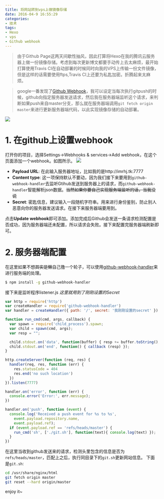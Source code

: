 ```yaml
---
title: 将网站转到vps上做镜像存储
date: 2016-04-9 16:55:29
categories:
- 技术
tags:
- Hexo
- vps
- Github webhook
---
```




>由于Github Page这两天间歇性抽风，因此打算将Hexo在我的腾讯云服务器上做一份镜像存储。考虑到每次更新博文都要手动传上去太麻烦，最开始打算使用Travis CI在自动部署的时候同时向我的VPS上传输一份文件镜像，但是这样的话需要使用ftps,Travis CI上还要为私匙加密。折腾起来太麻烦。

>google一番发现了[Github Webhook](https://developer.github.com/webhooks/)，我可以设定当每次执行gitpush的时候，github向指定服务器发送请求，然后我在服务器端监听这个请求，来判断如果push来自master分支，那么就在服务器端调用`git fetch origin master`来进行更新服务器端代码，以此实现镜像存储的自动部署。
<!-- more -->

![](http://7xsomm.com2.z0.glb.clouddn.com/16-4-11/71857159.jpg-700)

# 1. 在github上设置webhook
打开你的项目，选择Settings->Webhooks & services->Add webhook，在这个页面添加一个webhook。如图所示。
![](http://7xsomm.com2.z0.glb.clouddn.com/16-4-11/52379394.jpg-700)
- **Payload URL**: 在此输入服务器地址，比如我的是http://imrhj.tk:7777
- **Content type**: 这一项保持默认不要动，因为我们接下来要用到`github-webhook-handler`去监听Gtihub发送到服务器上的请求，而`github-webhook-handler`智能解析json数据。~~当然如果你要自己实现服务端监听的话，当我没说~~
- **Secret**: 密匙信息，建议输入一段随机字符串。用来进行身份鉴别，防止别人恶意向你的服务器发送请求。在接下来服务器端要用到。

点击**Update webhook**即可添加。添加完成后Github会发送一条请求检测配置是否成功，因为服务器端还未配置，所以请求会失败。接下来配置完服务器端刷新即可。

# 2. 服务器端配置
在这里如果不想~~其实是懒~~自己撸一个轮子，可以使用[github-webhook-handler](https://github.com/rvagg/github-webhook-handler)来进行服务端的处理。
``` bash
$ npm install -g github-webhook-handler
```
接下来是监听程序listener.js *这里就用到了刚刚设置的Secret*

``` js
var http = require('http')
var createHandler = require('github-webhook-handler')
var handler = createHandler({ path: '/', secret: '我刚刚设置的secret' })

function run_cmd(cmd, args, callback) {
  var spawn = require('child_process').spawn;
  var child = spawn(cmd, args);
  var resp = "";

  child.stdout.on('data', function(buffer) { resp += buffer.toString(); });
  child.stdout.on('end', function() { callback (resp) });
}

http.createServer(function (req, res) {
  handler(req, res, function (err) {
    res.statusCode = 404
    res.end('no such location')
  })
}).listen(7777)

handler.on('error', function (err) {
  console.error('Error:', err.message);
})

handler.on('push', function (event) {
  console.log('Received a push event for %s to %s',
    event.payload.repository.name,
    event.payload.ref);
  if (event.payload.ref == 'refs/heads/master') {
    run_cmd('sh', ['./git.sh'], function(text){ console.log(text) });
  }
})

```
在这里当收到github发送来的请求，检测头里包含的信息是否为`refs/heads/master`，匹配上之后，执行同目录下的`git.sh`更新网站信息。
下面是`git.sh`:
``` bash
cd /usr/share/nginx/html
git fetch origin master
git reset --hard origin/master
```
enjoy it~
